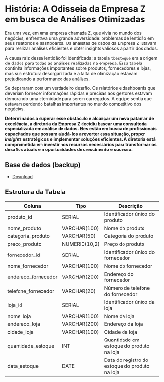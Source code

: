 # História: A Odisseia da Empresa Z em busca de Análises Otimizadas

Era uma vez, em uma empresa chamada Z, que vivia no mundo dos negócios, enfrentava uma grande adversidade: problemas de lentidão em seus relatórios e dashboards. Os analistas de dados da Empresa Z lutavam para realizar análises eficientes e obter insights valiosos a partir dos dados. 

A causa raiz dessa lentidão foi identificada: a tabela `tbestoque` era a origem de dados para todas as análises realizadas na empresa. Essa tabela continha informações importantes sobre produtos, fornecedores e lojas, mas sua estrutura desorganizada e a falta de otimização estavam prejudicando a performance das análises.

Se depararam com um verdadeiro desafio. Os relatórios e dashboards que deveriam fornecer informações rápidas e precisas aos gestores estavam demorando uma eternidade para serem carregados. A equipe sentia que estavam perdendo batalhas importantes no mundo competitivo dos negócios.

**Determinados a superar esse obstáculo e alcançar um novo patamar de excelência, a diretoria da Empresa Z decidiu buscar uma consultoria especializada em análise de dados. Eles estão em busca de profissionais capacitados que possam ajudá-los a reverter essa situação, propor *insights* estratégicos e implementar soluções eficientes. A diretoria está comprometida em investir nos recursos necessários para transformar os desafios atuais em oportunidades de crescimento e sucesso.**

## Base de dados (backup)
- [Download](https://github.com/aasouzaconsult/business_intelligence/blob/main/Case%20Estudo%20-%20Estoque/bd_estoque.sql)

## Estrutura da Tabela

| Coluna               | Tipo            | Descrição                                        |
| -------------------- | --------------- | ------------------------------------------------ |
| produto_id           | SERIAL          | Identificador único do produto                   |
| nome_produto         | VARCHAR(100)    | Nome do produto                                  |
| categoria_produto    | VARCHAR(50)     | Categoria do produto                             |
| preco_produto        | NUMERIC(10,2)   | Preço do produto                                 |
| fornecedor_id        | SERIAL          | Identificador único do fornecedor                |
| nome_fornecedor      | VARCHAR(100)    | Nome do fornecedor                               |
| endereco_fornecedor  | VARCHAR(200)    | Endereço do fornecedor                           |
| telefone_fornecedor  | VARCHAR(20)     | Número de telefone do fornecedor                 |
| loja_id              | SERIAL          | Identificador único da loja                      |
| nome_loja            | VARCHAR(100)    | Nome da loja                                     |
| endereco_loja        | VARCHAR(200)    | Endereço da loja                                 |
| cidade_loja          | VARCHAR(100)    | Cidade da loja                                   |
| quantidade_estoque   | INT             | Quantidade em estoque do produto na loja          |
| data_estoque         | DATE            | Data do registro do estoque do produto na loja    |

